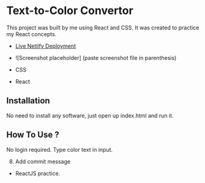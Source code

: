 # Text-to-Color Convertor

This project was built by me using React and CSS. It was created to practice my React concepts.


- [Live Netlify Deployment](https://text-to-color.netlify.app)


- ![Screenshot placeholder] (paste screenshot file in parenthesis)


- CSS
- React

## Installation
No need to install any software, just open up index.html and run it.


## How To Use ?
No login required. Type color text in input.


8. Add commit message
- ReactJS practice.